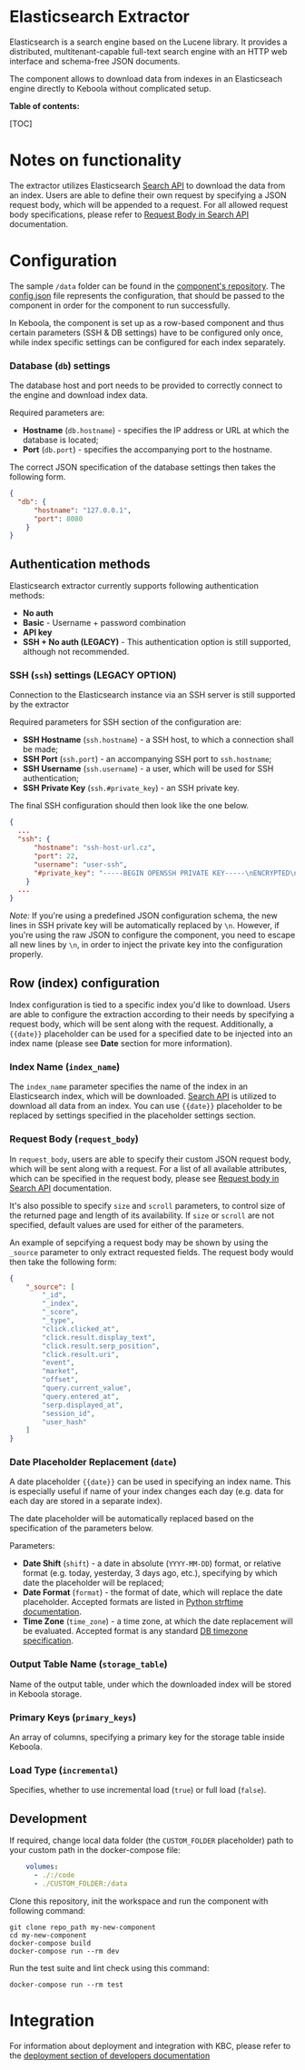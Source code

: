 # Elasticsearch Extractor

Elasticsearch is a search engine based on the Lucene library. It provides a distributed, multitenant-capable full-text search engine with an HTTP web interface and schema-free JSON documents.

The component allows to download data from indexes in an Elasticseach engine directly to Keboola without complicated setup.

**Table of contents:**  
  
[TOC]

# Notes on functionality

The extractor utilizes Elasticsearch [Search API](https://www.elastic.co/guide/en/elasticsearch/reference/current/search-search.html) to download the data from an index. Users are able to define their own request by specifying a JSON request body, which will be appended to a request. For all allowed request body specifications, please refer to [Request Body in Search API](https://www.elastic.co/guide/en/elasticsearch/reference/current/search-search.html#search-search-api-request-body) documentation.

# Configuration

The sample `/data` folder can be found in the [component's repository](https://bitbucket.org/kds_consulting_team/kds-team.ex-elasticsearch/src/master/component_config/sample-config/). The [config.json](https://bitbucket.org/kds_consulting_team/kds-team.ex-elasticsearch/src/master/component_config/sample-config/config.json) file represents the configuration, that should be passed to the component in order for the component to run successfully.

In Keboola, the component is set up as a row-based component and thus certain parameters (SSH & DB settings) have to be configured only once, while index specific settings can be configured for each index separately.

### Database (`db`) settings

The database host and port needs to be provided to correctly connect to the engine and download index data.

Required parameters are:

- **Hostname** (`db.hostname`) - specifies the IP address or URL at which the database is located;
- **Port** (`db.port`) - specifies the accompanying port to the hostname.

The correct JSON specification of the database settings then takes the following form.

```json
{
  "db": {
      "hostname": "127.0.0.1",
      "port": 8080
    }
}
```

## Authentication methods

Elasticsearch extractor currently supports following authentication methods:
- **No auth**
- **Basic** - Username + password combination
- **API key**
- **SSH + No auth (LEGACY)** - This authentication option is still supported, although not recommended.


### SSH (`ssh`) settings (LEGACY OPTION)

Connection to the Elasticsearch instance via an SSH server is still supported by the extractor

Required parameters for SSH section of the configuration are:

- **SSH Hostname** (`ssh.hostname`) - a SSH host, to which a connection shall be made;
- **SSH Port** (`ssh.port`) - an accompanying SSH port to `ssh.hostname`;
- **SSH Username** (`ssh.username`) - a user, which will be used for SSH authentication;
- **SSH Private Key** (`ssh.#private_key`) - an SSH private key.

The final SSH configuration should then look like the one below.

```json
{
  ...
  "ssh": {
      "hostname": "ssh-host-url.cz",
      "port": 22,
      "username": "user-ssh",
      "#private_key": "-----BEGIN OPENSSH PRIVATE KEY-----\nENCRYPTED\nSSH\nKEY\n-----END OPENSSH PRIVATE KEY-----"
    }
  ...
}
```

*Note:* If you're using a predefined JSON configuration schema, the new lines in SSH private key will be automatically replaced by `\n`. However, if you're using the raw JSON to configure the component, you need to escape all new lines by `\n`, in order to inject the private key into the configuration properly.


## Row (index) configuration

Index configuration is tied to a specific index you'd like to download. Users are able to configure the extraction according to their needs by specifying a request body, which will be sent along with the request. Additionally, a `{{date}}` placeholder can be used for a specified date to be injected into an index name (please see **Date** section for more information).

### Index Name (`index_name`)

The `index_name` parameter specifies the name of the index in an Elasticsearch index, which will be downloaded. [Search API](https://www.elastic.co/guide/en/elasticsearch/reference/current/search-search.html) is utilized to download all data from an index. You can use `{{date}}` placeholder to be replaced by settings specified in the placeholder settings section.

### Request Body (`request_body`)

In `request_body`, users are able to specify their custom JSON request body, which will be sent along with a request. For a list of all available attributes, which can be specified in the request body, please see [Request body in Search API](https://www.elastic.co/guide/en/elasticsearch/reference/current/search-search.html) documentation.

It's also possible to specify `size` and `scroll` parameters, to control size of the returned page and length of its availability. If `size` or `scroll` are not specified, default values are used for either of the parameters.

An example of sepcifying a request body may be shown by using the `_source` parameter to only extract requested fields. The request body would then take the following form:

```json
{
    "_source": [
        "_id",
        "_index",
        "_score",
        "_type",
        "click.clicked_at",
        "click.result.display_text",
        "click.result.serp_position",
        "click.result.uri",
        "event",
        "market",
        "offset",
        "query.current_value",
        "query.entered_at",
        "serp.displayed_at",
        "session_id",
        "user_hash"
    ]
}
```

### Date Placeholder Replacement (`date`)

A date placeholder `{{date}}` can be used in specifying an index name. This is especially useful if name of your index changes each day (e.g. data for each day are stored in a separate index).

The date placeholder will be automatically replaced based on the specification of the parameters below.

Parameters:

- **Date Shift** (`shift`) - a date in absolute (`YYYY-MM-DD`) format, or relative format (e.g. today, yesterday, 3 days ago, etc.), specifying by which date the placeholder will be replaced;
- **Date Format** (`format`) - the format of date, which will replace the date placeholder. Accepted formats are listed in [Python strftime documentation](https://docs.python.org/3/library/datetime.html#strftime-and-strptime-format-codes).
- **Time Zone** (`time_zone`) - a time zone, at which the date replacement will be evaluated. Accepted format is any standard [DB timezone specification](https://en.wikipedia.org/wiki/List_of_tz_database_time_zones#List).


### Output Table Name (`storage_table`)

Name of the output table, under which the downloaded index will be stored in Keboola storage.

### Primary Keys (`primary_keys`)

An array of columns, specifying a primary key for the storage table inside Keboola.

### Load Type (`incremental`)

Specifies, whether to use incremental load (`true`) or full load (`false`).


## Development

If required, change local data folder (the `CUSTOM_FOLDER` placeholder) path to your custom path in the docker-compose file:

```yaml
    volumes:
      - ./:/code
      - ./CUSTOM_FOLDER:/data
```

Clone this repository, init the workspace and run the component with following command:

```
git clone repo_path my-new-component
cd my-new-component
docker-compose build
docker-compose run --rm dev
```

Run the test suite and lint check using this command:

```
docker-compose run --rm test
```

# Integration

For information about deployment and integration with KBC, please refer to the [deployment section of developers documentation](https://developers.keboola.com/extend/component/deployment/) 